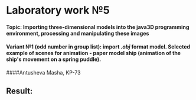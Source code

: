 # Laboratory work №5
#### **Topic:** Importing three-dimensional models into the java3D programming environment, processing and manipulating these images

#### Variant №1 (odd number in group list): import *.obj* format model. Selected example of scenes for animation - paper model ship (animation of the ship's movement on a spring puddle). 

####Antusheva Masha, KP-73

## Result:


